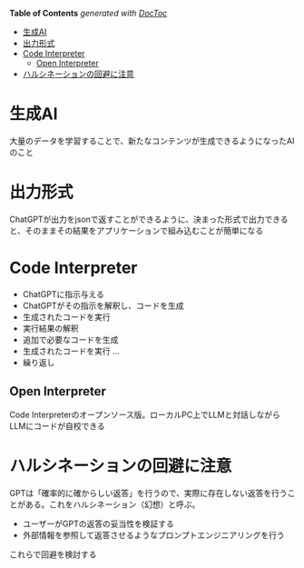 <!-- START doctoc generated TOC please keep comment here to allow auto update -->
<!-- DON'T EDIT THIS SECTION, INSTEAD RE-RUN doctoc TO UPDATE -->

**Table of Contents** _generated with [DocToc](https://github.com/thlorenz/doctoc)_

- [生成AI](#%E7%94%9F%E6%88%90ai)
- [出力形式](#%E5%87%BA%E5%8A%9B%E5%BD%A2%E5%BC%8F)
- [Code Interpreter](#code-interpreter)
  - [Open Interpreter](#open-interpreter)
- [ハルシネーションの回避に注意](#%E3%83%8F%E3%83%AB%E3%82%B7%E3%83%8D%E3%83%BC%E3%82%B7%E3%83%A7%E3%83%B3%E3%81%AE%E5%9B%9E%E9%81%BF%E3%81%AB%E6%B3%A8%E6%84%8F)

<!-- END doctoc generated TOC please keep comment here to allow auto update -->

# 生成AI

大量のデータを学習することで、新たなコンテンツが生成できるようになったAIのこと

# 出力形式

ChatGPTが出力をjsonで返すことができるように、決まった形式で出力できると、そのままその結果をアプリケーションで組み込むことが簡単になる

# Code Interpreter

- ChatGPTに指示与える
- ChatGPTがその指示を解釈し、コードを生成
- 生成されたコードを実行
- 実行結果の解釈
- 追加で必要なコードを生成
- 生成されたコードを実行 ...
- 繰り返し

## Open Interpreter

Code Interpreterのオープンソース版。ローカルPC上でLLMと対話しながらLLMにコードが自校できる

# ハルシネーションの回避に注意

GPTは「確率的に確からしい返答」を行うので、実際に存在しない返答を行うことがある。これをハルシネーション（幻想）と呼ぶ。

- ユーザーがGPTの返答の妥当性を検証する
- 外部情報を参照して返答させるようなプロンプトエンジニアリングを行う

これらで回避を検討する
